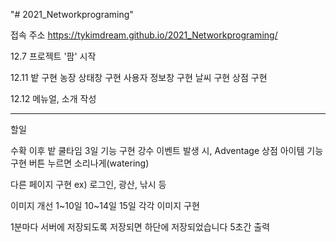 "# 2021_Networkprograming"

접속 주소
https://tykimdream.github.io/2021_Networkprograming/

12.7
프로젝트 '팜' 시작

12.11
밭 구현
농장 상태창 구현
사용자 정보창 구현
날씨 구현
상점 구현

12.12
메뉴얼, 소개 작성

---

할일

수확 이후 밭 쿨타임 3일 기능 구현
강수 이벤트 발생 시, Adventage
상점 아이템 기능 구현
버튼 누르면 소리나게(watering)

다른 페이지 구현
ex) 로그인, 광산, 낚시 등

이미지 개선
1~10일 10~14일 15일 각각 이미지 구현

1분마다 서버에 저장되도록
저장되면 하단에 저장되었습니다 5초간 출력
